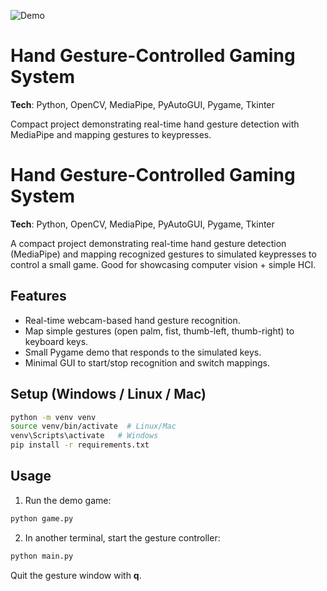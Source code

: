 ![Demo](demo.gif)

# Hand Gesture-Controlled Gaming System

**Tech**: Python, OpenCV, MediaPipe, PyAutoGUI, Pygame, Tkinter

Compact project demonstrating real-time hand gesture detection with MediaPipe and mapping gestures to keypresses.


# Hand Gesture-Controlled Gaming System

**Tech**: Python, OpenCV, MediaPipe, PyAutoGUI, Pygame, Tkinter

A compact project demonstrating real-time hand gesture detection (MediaPipe) and mapping recognized gestures to simulated keypresses to control a small game. Good for showcasing computer vision + simple HCI.

## Features
- Real-time webcam-based hand gesture recognition.
- Map simple gestures (open palm, fist, thumb-left, thumb-right) to keyboard keys.
- Small Pygame demo that responds to the simulated keys.
- Minimal GUI to start/stop recognition and switch mappings.

## Setup (Windows / Linux / Mac)

```bash
python -m venv venv
source venv/bin/activate  # Linux/Mac
venv\Scripts\activate   # Windows
pip install -r requirements.txt
```

## Usage
1. Run the demo game:
```bash
python game.py
```

2. In another terminal, start the gesture controller:
```bash
python main.py
```

Quit the gesture window with **q**.
